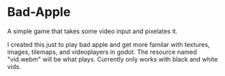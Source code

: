 # Bad-Apple
A simple game that takes some video input and pixelates it.

I created this just to play bad apple and get more familar with textures, images, tilemaps, and videoplayers in godot.
The resource named "vid.webm" will be what plays. Currently only works with black and white vids.
